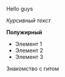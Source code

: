 Hello guys

*Курсивный текст*

**Полужирный**

* Элемент 1
* Элемент 2
* Элемент 3

Знакомство с гитом